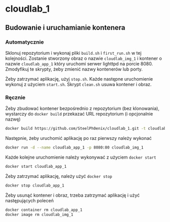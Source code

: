 # cloudlab_1

## Budowanie i uruchamianie kontenera

### Automatycznie

Sklonuj repozytorium i wykonaj pliki `build.sh` i `first_run.sh` w tej kolejności. Zostanie stworzony obraz o nazwie `cloudlab_img_1` i kontener o nazwie `cloudlab_app_1` który uruchomi serwer lighttpd na porcie 8080. Zmodyfikuj te skrypty, żeby zmienić nazwy kontenerów lub porty.

Żeby zatrzymać aplikację, użyj `stop.sh`. Każde następne uruchomienie wykonuj z użyciem `start.sh`. Skrypt `clean.sh` usuwa kontener i obraz.

### Ręcznie

Żeby zbudować kontener bezpośrednio z repozytorium (bez klonowania), wystarczy do `docker build` przekazać URL repozytorium (i opcjonalnie nazwę)

```sh
docker build https://github.com/SteelPh0enix/cloudlab_1.git -t cloudlab_img_1
```

Następnie, żeby uruchomić aplikację po raz pierwszy należy wykonać

```sh
docker run -d --name cloudlab_app_1 -p 8080:80 cloudlab_img_1
```

Każde kolejne uruchomienie należy wykonywać z użyciem `docker start`

```sh
docker start cloudlab_app_1
```

Żeby zatrzymać aplikację, należy użyć `docker stop`

```sh
docker stop cloudlab_app_1
```

Żeby usunąć kontener i obraz, trzeba zatrzymać aplikację i użyć następujących poleceń

```sh
docker container rm cloudlab_app_1
docker image rm cloudlab_img_1
```